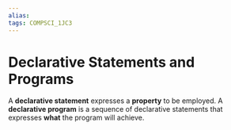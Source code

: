 ```yaml
---
alias:
tags: COMPSCI_1JC3
---
```

# Declarative Statements and Programs
A **declarative statement** expresses a **property** to be employed. A **declarative program** is a sequence of declarative statements that expresses **what** the program will achieve.